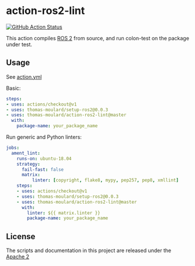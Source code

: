 # action-ros2-lint

[![GitHub Action Status](https://github.com/thomas-moulard/action-ros2-lint/workflows/Test%20action-ros2-lint/badge.svg)](https://github.com/thomas-moulard/action-ros2-lint)

This action compiles [ROS 2](https://index.ros.org/doc/ros2/) from source, and run colon-test on the package under test.

## Usage

See [action.yml](action.yml)

Basic:

```yaml
steps:
- uses: actions/checkout@v1
- uses: thomas-moulard/setup-ros2@0.0.3
- uses: thomas-moulard/action-ros2-lint@master
  with:
    package-name: your_package_name
```

Run generic and Python linters:

```yaml
jobs:
  ament_lint:
    runs-on: ubuntu-18.04
    strategy:
      fail-fast: false
      matrix:
          linter: [copyright, flake8, mypy, pep257, pep8, xmllint]
    steps:
    - uses: actions/checkout@v1
    - uses: thomas-moulard/setup-ros2@0.0.3
    - uses: thomas-moulard/action-ros2-lint@master
      with:
        linter: ${{ matrix.linter }}
        package-name: your_package_name
```

## License

The scripts and documentation in this project are released under the [Apache 2](LICENSE)
